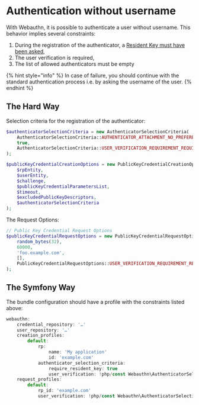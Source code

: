 # Authentication without username

With Webauthn, it is possible to authenticate a user without username. This behavior implies several constraints:

1. During the registration of the authenticator, a [Resident Key must have been asked](authenticator-selection-criteria.md#resident-key),
2. The user verification is required,
3. The list of allowed authenticators must be empty

{% hint style="info" %}
In case of failure, you should continue with the standard authentication process i.e. by asking the username of the user.
{% endhint %}

## The Hard Way

Selection criteria for the registration of the authenticator:

```php
$authenticatorSelectionCriteria = new AuthenticatorSelectionCriteria(
    AuthenticatorSelectionCriteria::AUTHENTICATOR_ATTACHMENT_NO_PREFERENCE,
    true,                                                                  // Resident key required
    AuthenticatorSelectionCriteria::USER_VERIFICATION_REQUIREMENT_REQUIRED // User verification required
);

$publicKeyCredentialCreationOptions = new PublicKeyCredentialCreationOptions(
    $rpEntity,
    $userEntity,
    $challenge,
    $publicKeyCredentialParametersList,
    $timeout,
    $excludedPublicKeyDescriptors,
    $authenticatorSelectionCriteria
);
```

The Request Options:

```php
// Public Key Credential Request Options
$publicKeyCredentialRequestOptions = new PublicKeyCredentialRequestOptions(
    random_bytes(32),
    60000, 
    'foo.example.com',
    [],
    PublicKeyCredentialRequestOptions::USER_VERIFICATION_REQUIREMENT_REQUIRED
);
```

## The Symfony Way

The bundle configuration should have a profile with the constraints listed above:

```javascript
webauthn:
    credential_repository: '…'
    user_repository: '…'
    creation_profiles:
        default:
            rp:
                name: 'My application'
                id: 'example.com'
            authenticator_selection_criteria:
                require_resident_key: true
                user_verification: !php/const Webauthn\AuthenticatorSelectionCriteria::USER_VERIFICATION_REQUIREMENT_REQUIRED
    request_profiles:
        default:
            rp_id: 'example.com'
            user_verification: !php/const Webauthn\AuthenticatorSelectionCriteria::USER_VERIFICATION_REQUIREMENT_REQUIRED
```
